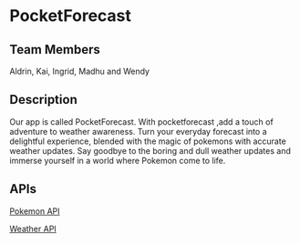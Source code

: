 # PocketForecast

## Team Members

Aldrin, Kai, Ingrid, Madhu and Wendy

## Description 
 Our app is called PocketForecast.
With pocketforecast ,add a touch of adventure to weather awareness. Turn your everyday forecast into a delightful experience, blended with the magic of pokemons with accurate weather updates. Say goodbye to the boring and dull weather updates and immerse yourself in a world where Pokemon come to life.

## APIs

[Pokemon API](https://pokeapi.co/)

[Weather API](https://www.tomorrow.io)
